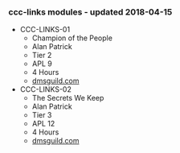 ### ccc-links modules - updated 2018-04-15
* CCC-LINKS-01
  * Champion of the People
  * Alan Patrick
  * Tier 2
  * APL 9
  * 4 Hours
  * [dmsguild.com](http://www.dmsguild.com/product/218722/CCCLINKS01-Champion-of-the-People)
* CCC-LINKS-02
  * The Secrets We Keep
  * Alan Patrick
  * Tier 3
  * APL 12
  * 4 Hours
  * [dmsguild.com](http://www.dmsguild.com/product/218925/CCCLINKS02-The-Secrets-We-Keep)
